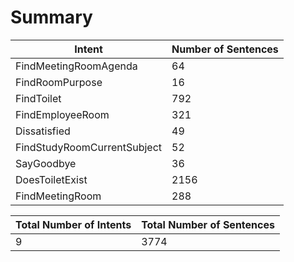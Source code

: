 # Summary

| Intent | Number of Sentences |
| --- | --- |
| FindMeetingRoomAgenda | 64 |
| FindRoomPurpose | 16 |
| FindToilet | 792 |
| FindEmployeeRoom | 321 |
| Dissatisfied | 49 |
| FindStudyRoomCurrentSubject | 52 |
| SayGoodbye | 36 |
| DoesToiletExist | 2156 |
| FindMeetingRoom | 288 |

|Total Number of Intents | Total Number of Sentences |
| --- | --- |
| 9 | 3774 |
